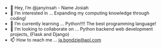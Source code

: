- 👋 Hey, I’m @janyinsah - Name Josiah 
- 👀 I’m interested in ... Expanding my computing knowledge through coding! 
- 🌱 I’m currently learning ... Python!!!! The best programming language!
- 💞️ I’m looking to collaborate on ... Python backend web development projects, (Flask and Django)
- 📫 How to reach me ... ja.bondzie@aol.com

<!---
janyinsah/janyinsah is a ✨ special ✨ repository because its `README.md` (this file) appears on your GitHub profile.
You can click the Preview link to take a look at your changes.
--->
